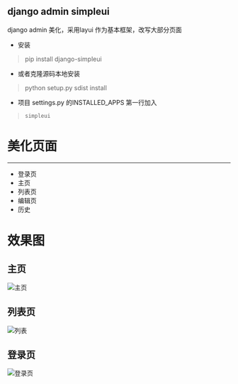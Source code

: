 django admin simpleui
-----
django admin 美化，采用layui 作为基本框架，改写大部分页面

+ 安装
> pip install django-simpleui
+ 或者克隆源码本地安装
> python setup.py sdist install
+ 项目 settings.py 的INSTALLED_APPS 第一行加入
> `simpleui`

# 美化页面
----
 + 登录页
 + 主页
 + 列表页
 + 编辑页
 + 历史
 
# 效果图

## 主页
![主页](https://github.com/newpanjing/simpleui/raw/master/images/主页.png)
## 列表页
![列表](https://github.com/newpanjing/simpleui/raw/master/images/列表页.png)
## 登录页
![登录页](https://github.com/newpanjing/simpleui/raw/master/images/登录页.png)
 
